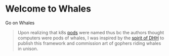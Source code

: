 # Welcome to Whales
Go on Whales
> Upon realizing that k8s [pods](https://kubernetes.io/docs/concepts/workloads/pods/) were named thus bc the authors thought computers were pods of whales,
> I was inspired by the [spirit of DHH](https://this-plt-life.tumblr.com/post/41448173689/when-dhh-pushes-a-commit) to publish this framework and commission art of gophers riding whales in unison.
